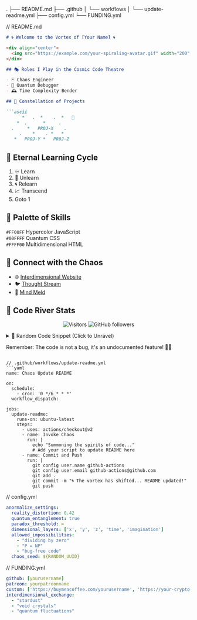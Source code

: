 .
├── README.md
├── .github
│   └── workflows
│       └── update-readme.yml
├── config.yml
└── FUNDING.yml

// README.md
```markdown
# 🌀 Welcome to the Vortex of [Your Name] 🌀

<div align="center">
  <img src="https://example.com/your-spiraling-avatar.gif" width="200" height="200" />
</div>

## 🎭 Roles I Play in the Cosmic Code Theatre

- 🃏 Chaos Engineer
- 🌈 Quantum Debugger
- 🕰️ Time Complexity Bender

## 🌟 Constellation of Projects

```ascii
      *   .  *    .  *   🚀
    *  .      *     .  
  .     *   PROJ-X    .
     .    *    . *   *   
   *   PROJ-Y *   PROJ-Z 
```

## 🔄 Eternal Learning Cycle

1. ♾️ Learn
2. 🔄 Unlearn
3. 🌀 Relearn
4. 📈 Transcend
5. Goto 1

## 🎨 Palette of Skills

`#FF00FF` Hypercolor JavaScript  
`#00FFFF` Quantum CSS  
`#FFFF00` Multidimensional HTML  

## 🌋 Connect with the Chaos

- 🌐 [Interdimensional Website](https://your-website.com)
- 🐦 [Thought Stream](https://twitter.com/your-handle)
- 🧠 [Mind Meld](https://linkedin.com/in/your-profile)

## 🌊 Code River Stats

<div align="center">

![Visitors](https://visitor-badge.laobi.icu/badge?page_id=yourusername.yourusername)
![GitHub followers](https://img.shields.io/github/followers/yourusername?label=Followers&style=social)

</div>

<details>
<summary>🎲 Random Code Snippet (Click to Unravel)</summary>

```javascript
function lifeTheUniverseAndEverything() {
  return Array(42).fill().map(() => Math.random() < 0.5 ? '0' : '1').join('');
}
console.log(lifeTheUniverseAndEverything());
```

</details>

Remember: The code is not a bug, it's an undocumented feature! 🐛✨
```

// .github/workflows/update-readme.yml
```yaml
name: Chaos Update README

on:
  schedule:
    - cron: '0 */6 * * *'
  workflow_dispatch:

jobs:
  update-readme:
    runs-on: ubuntu-latest
    steps:
      - uses: actions/checkout@v2
      - name: Invoke Chaos
        run: |
          echo "Summoning the spirits of code..."
          # Add your script to update README here
      - name: Commit and Push
        run: |
          git config user.name github-actions
          git config user.email github-actions@github.com
          git add .
          git commit -m "🌀 The vortex has shifted... README updated!"
          git push
```

// config.yml
```yaml
anormalize_settings:
  reality_distortion: 0.42
  quantum_entanglement: true
  paradox_threshold: ∞
  dimensional_layers: ['x', 'y', 'z', 'time', 'imagination']
  allowed_impossibilities:
    - "dividing by zero"
    - "P = NP"
    - "bug-free code"
  chaos_seed: ${RANDOM_UUID}
```

// FUNDING.yml
```yaml
github: [yourusername]
patreon: yourpatreonname
custom: ['https://buymeacoffee.com/yourusername', 'https://your-crypto-wallet.com']
interdimensional_exchange:
  - "stardust"
  - "void crystals"
  - "quantum fluctuations"
```
